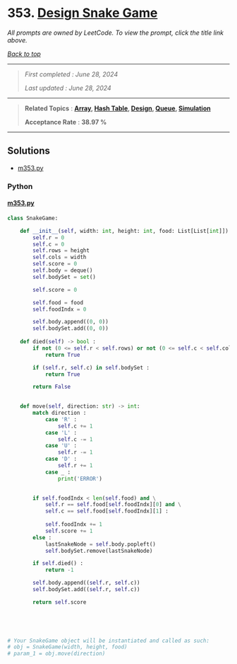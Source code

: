 # 353. [Design Snake Game](<https://leetcode.com/problems/design-snake-game>)

*All prompts are owned by LeetCode. To view the prompt, click the title link above.*

*[Back to top](<../README.md>)*

------

> *First completed : June 28, 2024*
>
> *Last updated : June 28, 2024*

------

> **Related Topics** : **[Array](<by_topic/Array.md>), [Hash Table](<by_topic/Hash Table.md>), [Design](<by_topic/Design.md>), [Queue](<by_topic/Queue.md>), [Simulation](<by_topic/Simulation.md>)**
>
> **Acceptance Rate** : **38.97 %**

------

## Solutions

- [m353.py](<../my-submissions/m353.py>)
### Python
#### [m353.py](<../my-submissions/m353.py>)
```Python
class SnakeGame:

    def __init__(self, width: int, height: int, food: List[List[int]]):
        self.r = 0
        self.c = 0
        self.rows = height
        self.cols = width
        self.score = 0
        self.body = deque()
        self.bodySet = set()

        self.score = 0

        self.food = food
        self.foodIndx = 0

        self.body.append((0, 0))
        self.bodySet.add((0, 0))
        
    def died(self) -> bool :
        if not (0 <= self.r < self.rows) or not (0 <= self.c < self.cols) :
            return True

        if (self.r, self.c) in self.bodySet :
            return True

        return False
    

    def move(self, direction: str) -> int:
        match direction :
            case 'R' :
                self.c += 1
            case 'L' :
                self.c -= 1
            case 'U' :
                self.r -= 1
            case 'D' :
                self.r += 1
            case _ :
                print('ERROR')
        

        if self.foodIndx < len(self.food) and \
            self.r == self.food[self.foodIndx][0] and \
            self.c == self.food[self.foodIndx][1] :
            
            self.foodIndx += 1
            self.score += 1
        else :
            lastSnakeNode = self.body.popleft()
            self.bodySet.remove(lastSnakeNode)

        if self.died() :
            return -1

        self.body.append((self.r, self.c))
        self.bodySet.add((self.r, self.c))

        return self.score
                

        


# Your SnakeGame object will be instantiated and called as such:
# obj = SnakeGame(width, height, food)
# param_1 = obj.move(direction)
```

